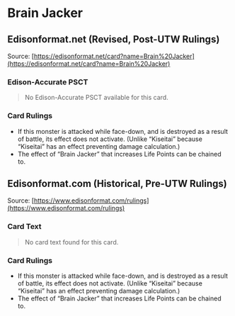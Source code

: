 # Brain Jacker

## Edisonformat.net (Revised, Post-UTW Rulings)

Source: [https://edisonformat.net/card?name=Brain%20Jacker](https://edisonformat.net/card?name=Brain%20Jacker)

### Edison-Accurate PSCT

> No Edison-Accurate PSCT available for this card.

### Card Rulings

*   If this monster is attacked while face-down, and is destroyed as a result of battle, its effect does not activate. (Unlike “Kiseitai” because “Kiseitai” has an effect preventing damage calculation.)
*   The effect of “Brain Jacker” that increases Life Points can be chained to.


## Edisonformat.com (Historical, Pre-UTW Rulings)

Source: [https://www.edisonformat.com/rulings](https://www.edisonformat.com/rulings)

### Card Text

> No card text found for this card.

### Card Rulings

*   If this monster is attacked while face-down, and is destroyed as a result of battle, its effect does not activate. (Unlike “Kiseitai” because “Kiseitai” has an effect preventing damage calculation.)
*   The effect of “Brain Jacker” that increases Life Points can be chained to.


